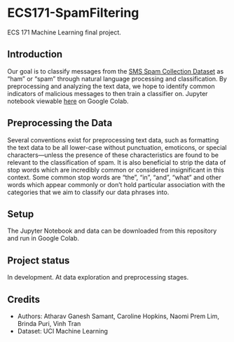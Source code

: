 # ECS171-SpamFiltering
ECS 171 Machine Learning final project.

## Introduction
Our goal is to classify messages from the [SMS Spam Collection Dataset](https://www.kaggle.com/datasets/uciml/sms-spam-collection-dataset) as “ham” or “spam” through natural language processing and classification. By preprocessing and analyzing the text data, we hope to identify common indicators of malicious messages to then train a classifier on. Jupyter notebook viewable [here](https://colab.research.google.com/drive/14M0wI-DdfOWu4kVmE7BmxnN31tI02_9R) on Google Colab. 

## Preprocessing the Data
Several conventions exist for preprocessing text data, such as formatting the text data to be all lower-case without punctuation, emoticons, or special characters—unless the presence of these characteristics are found to be relevant to the classification of spam. It is also beneficial to strip the data of stop words which are incredibly common or considered insignificant in this context. Some common stop words are “the”, “in”, “and”, “what” and other words which appear commonly or don’t hold particular association with the categories that we aim to classify our data phrases into. 

## Setup
The Jupyter Notebook and data can be downloaded from this repository and run in Google Colab.

## Project status
In development. At data exploration and preprocessing stages.

## Credits
- Authors: Atharav Ganesh Samant, Caroline Hopkins, Naomi Prem Lim, Brinda Puri, Vinh Tran
- Dataset: UCI Machine Learning
